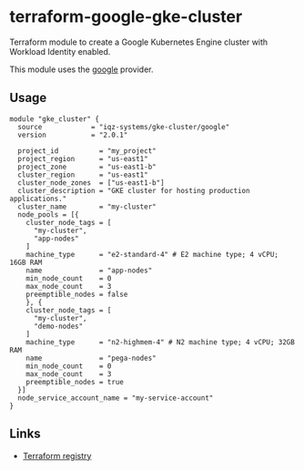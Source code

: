 # terraform-google-gke-cluster

Terraform module to create a Google Kubernetes Engine cluster with Workload Identity enabled.

This module uses the [google](https://registry.terraform.io/providers/hashicorp/google) provider.

## Usage

```hcl
module "gke_cluster" {
  source            = "iqz-systems/gke-cluster/google"
  version           = "2.0.1"

  project_id          = "my_project"
  project_region      = "us-east1"
  project_zone        = "us-east1-b"
  cluster_region      = "us-east1"
  cluster_node_zones  = ["us-east1-b"]
  cluster_description = "GKE cluster for hosting production applications."
  cluster_name        = "my-cluster"
  node_pools = [{
    cluster_node_tags = [
      "my-cluster",
      "app-nodes"
    ]
    machine_type      = "e2-standard-4" # E2 machine type; 4 vCPU; 16GB RAM
    name              = "app-nodes"
    min_node_count    = 0
    max_node_count    = 3
    preemptible_nodes = false
    }, {
    cluster_node_tags = [
      "my-cluster",
      "demo-nodes"
    ]
    machine_type      = "n2-highmem-4" # N2 machine type; 4 vCPU; 32GB RAM
    name              = "pega-nodes"
    min_node_count    = 0
    max_node_count    = 3
    preemptible_nodes = true
  }]
  node_service_account_name = "my-service-account"
}
```

## Links

- [Terraform registry](https://registry.terraform.io/modules/iqz-systems/gke-cluster/google/latest)
